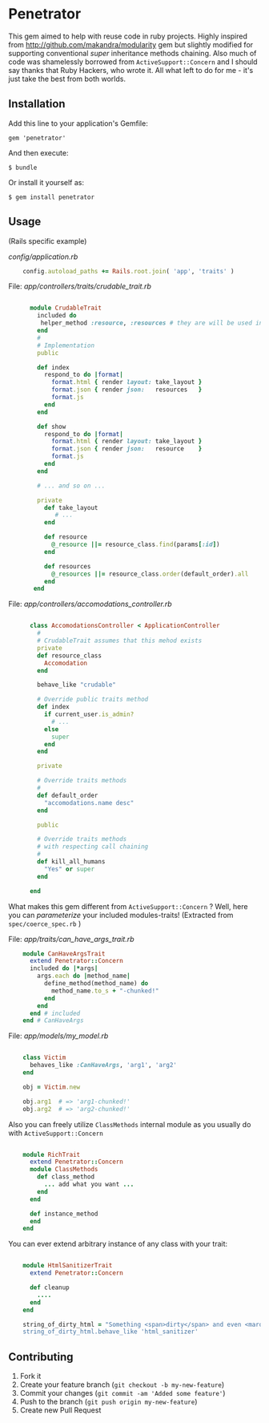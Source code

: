 # Penetrator

This gem aimed to help with reuse code in ruby projects.
Highly inspired from http://github.com/makandra/modularity gem but slightly modified for supporting
conventional *super* inheritance methods chaining.
Also much of code was shamelessly borrowed from `ActiveSupport::Concern` and I should say thanks that Ruby Hackers, who wrote it.
All what left to do for me - it's just take the best from both worlds.

## Installation

Add this line to your application's Gemfile:

    gem 'penetrator'

And then execute:

    $ bundle

Or install it yourself as:

    $ gem install penetrator

## Usage
(Rails specific example)

*config/application.rb*
```ruby
    config.autoload_paths += Rails.root.join( 'app', 'traits' )
```

File: *app/controllers/traits/crudable_trait.rb*
```ruby

      module CrudableTrait
        included do
         helper_method :resource, :resources # they are will be used in views
        end
        #
        # Implementation
        public

        def index
          respond_to do |format|
            format.html { render layout: take_layout }
            format.json { render json:   resources   }
            format.js
          end
        end

        def show
          respond_to do |format|
            format.html { render layout: take_layout }
            format.json { render json:   resource    }
            format.js
          end
        end

        # ... and so on ...

        private
          def take_layout
             # ...
          end

          def resource
            @_resource ||= resource_class.find(params[:id])
          end

          def resources
            @_resources ||= resource_class.order(default_order).all
          end
       end
```

File: *app/controllers/accomodations_controller.rb*
```ruby

      class AccomodationsController < ApplicationController
        #
        # CrudableTrait assumes that this mehod exists
        private
        def resource_class
          Accomodation
        end

        behave_like "crudable"

        # Override public traits method
        def index
          if current_user.is_admin?
            # ...
          else
            super
          end
        end

        private

        # Override traits methods
        #
        def default_order
          "accomodations.name desc"
        end

        public

        # Override traits methods
        # with respecting call chaining
        #
        def kill_all_humans
          "Yes" or super
        end

      end
```

What makes this gem different from `ActiveSupport::Concern` ?
Well, here you can _parameterize_ your included modules-traits!
(Extracted from `spec/coerce_spec.rb` )

File:  *app/traits/can_have_args_trait.rb*
```ruby
    module CanHaveArgsTrait
      extend Penetrator::Concern
      included do |*args|
        args.each do |method_name|
          define_method(method_name) do
            method_name.to_s + "-chunked!"
          end
        end
      end # included
    end # CanHaveArgs
```

File:  *app/models/my_model.rb*
```ruby

    class Victim
      behaves_like :CanHaveArgs, 'arg1', 'arg2'
    end

    obj = Victim.new

    obj.arg1  # => 'arg1-chunked!'
    obj.arg2  # => 'arg2-chunked!'

```

Also you can freely utilize `ClassMethods` internal module as you usually do with `ActiveSupport::Concern`

```ruby

    module RichTrait
      extend Penetrator::Concern
      module ClassMethods
        def class_method
          ... add what you want ...
        end
      end

      def instance_method
      end
    end

```

You can ever extend arbitrary instance of any class with your trait:

```ruby

    module HtmlSanitizerTrait
      extend Penetrator::Concern

      def cleanup
        ....
      end
    end

    string_of_dirty_html = "Something <span>dirty</span> and even <marquee>fearing ugly</marquee>
    string_of_dirty_html.behave_like 'html_sanitizer'

```


## Contributing

1. Fork it
2. Create your feature branch (`git checkout -b my-new-feature`)
3. Commit your changes (`git commit -am 'Added some feature'`)
4. Push to the branch (`git push origin my-new-feature`)
5. Create new Pull Request
